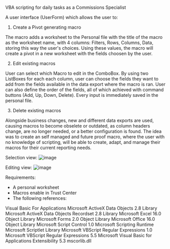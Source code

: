 VBA scripting for daily tasks as a Commissions Specialist

A user interface (UserForm) which allows the user to:

1. Create a Pivot generating macro
   
The macro adds a worksheet to the Personal file with the title of the macro as the worksheet name, with 4 columns: Filters, Rows, Columns, Data, storing this way the user's choices.
Using these values, the macro will create a pivot in a new worksheet with the fields choosen by the user.

2. Edit existing macros

User can select which Macro to edit in the ComboBox. By using two ListBoxes for each each column, user can choose the fields they want to add from the fields available in the data export where the macro is ran. User can also define the order of the fields, all of which achieved with command buttons (Add, Up, Down, Delete). Every input is immediately saved in the personal file.

3. Delete existing macros
   
Alongside business changes, new and different data exports are used, causing macros to become obselete or outdated, as column headers change, are no longer needed, or a better configuration is found. The idea was to create an self managed and future proof macro, where the user with no knowledge of scripting, will be able to create, adapt, and manage their macros for their current reporting needs.

Selection view:
![image](https://github.com/try-except-pass/data-analyst/assets/73493873/1a1e1ee9-1587-4382-9363-76f1d0d39e9c)


Editing view:
![image](https://github.com/try-except-pass/data-analyst/assets/73493873/424df1d9-2511-417d-94a9-2612b9ee7332)

Requirements:

- A personal worksheet
- Macros enable in Trust Center
- The following references:

Visual Basic For Applications
Microsoft ActiveX Data Objects 2.8 Library
Microsoft ActiveX Data Objects Recordset 2.8 Library
Microsoft Excel 16.0 Object Library
Microsoft Forms 2.0 Object Library
Microsoft Office 16.0 Object Library
Microsoft Script Control 1.0
Microsoft Scripting Runtime
Microsoft Scriptlet Library
Microsoft VBScript Regular Expressions 1.0
Microsoft VBScript Regular Expressions 5.5
Microsoft Visual Basic for Applications Extensibility 5.3
mscorlib.dll
